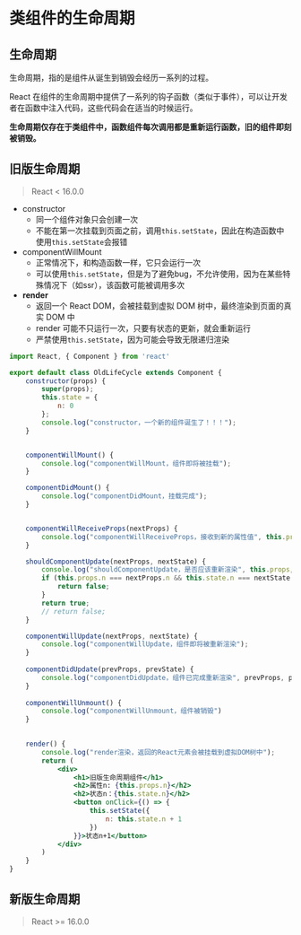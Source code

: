 # 类组件的生命周期

## 生命周期

生命周期，指的是组件从诞生到销毁会经历一系列的过程。

React 在组件的生命周期中提供了一系列的钩子函数（类似于事件），可以让开发者在函数中注入代码，这些代码会在适当的时候运行。

**生命周期仅存在于类组件中，函数组件每次调用都是重新运行函数，旧的组件即刻被销毁。**

## 旧版生命周期

> React < 16.0.0

- constructor
  - 同一个组件对象只会创建一次
  - 不能在第一次挂载到页面之前，调用`this.setState`，因此在构造函数中使用`this.setState`会报错
- componentWillMount
  - 正常情况下，和构造函数一样，它只会运行一次
  - 可以使用`this.setState`，但是为了避免bug，不允许使用，因为在某些特殊情况下（如ssr），该函数可能被调用多次
- **render**
  - 返回一个 React DOM，会被挂载到虚拟 DOM 树中，最终渲染到页面的真实 DOM 中
  - render 可能不只运行一次，只要有状态的更新，就会重新运行
  - 严禁使用`this.setState`，因为可能会导致无限递归渲染

```jsx
import React, { Component } from 'react'

export default class OldLifeCycle extends Component {
    constructor(props) {
        super(props);
        this.state = {
            n: 0
        };
        console.log("constructor，一个新的组件诞生了！！！");
    }


    componentWillMount() {
        console.log("componentWillMount，组件即将被挂载");
    }

    componentDidMount() {
        console.log("componentDidMount，挂载完成");
    }


    componentWillReceiveProps(nextProps) {
        console.log("componentWillReceiveProps，接收到新的属性值", this.props, nextProps);
    }

    shouldComponentUpdate(nextProps, nextState) {
        console.log("shouldComponentUpdate，是否应该重新渲染", this.props, nextProps, this.state, nextState)
        if (this.props.n === nextProps.n && this.state.n === nextState.n) {
            return false;
        }
        return true;
        // return false;
    }

    componentWillUpdate(nextProps, nextState) {
        console.log("componentWillUpdate，组件即将被重新渲染");
    }
    
    componentDidUpdate(prevProps, prevState) {
        console.log("componentDidUpdate，组件已完成重新渲染", prevProps, prevState);
    }
    
    componentWillUnmount() {
        console.log("componentWillUnmount，组件被销毁")
    }
    

    render() {
        console.log("render渲染，返回的React元素会被挂载到虚拟DOM树中");
        return (
            <div>
                <h1>旧版生命周期组件</h1>
                <h2>属性n: {this.props.n}</h2>
                <h2>状态n：{this.state.n}</h2>
                <button onClick={() => {
                    this.setState({
                        n: this.state.n + 1
                    })
                }}>状态n+1</button>
            </div>
        )
    }
}

```



## 新版生命周期

> React >= 16.0.0

